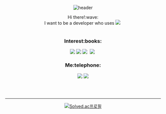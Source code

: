 <div align="center">

![header](https://capsule-render.vercel.app/api?type=waving&color=timeGradient&height=300&section=header&text=MINSOO%20KANG&fontSize=80&fontAlignY=40&desc=Web%20Developer)
<!-- <h2 align="center">:seedling:Becomming a developer:seedling:</h2> -->
<p align="center">Hi there!:wave:<br> I want to be a developer who uses <img src="https://img.shields.io/badge/Java-007396?style=flat&logo=Java&logoColor=white"/></a>&nbsp<br><br></p> 


<h3 align="center"> Interest:books:</h3>
<p align="center"><img src="https://img.shields.io/badge/Java-007396?style=flat&logo=Java&logoColor=white"/></a> <img src="https://img.shields.io/badge/Jsp/Servlet-990000?style=flat&logo=Java&logoColor=white"/></a> <img src="https://img.shields.io/badge/Spring-6DB33F?style=flat&logo=Spring&logoColor=white"/></a>&nbsp <img src="https://img.shields.io/badge/GitHub-181717?style=flat&logo=GitHub&logoColor=white"/></a>&nbsp </p>

<h3 align="center">Me:telephone:</h3>
<p align="center"><a href="https://www.instagram.com/endrmfek/"><img src="https://img.shields.io/badge/Instagram-E4405F?style=flat&logo=Instagram&logoColor=white"/></a>
<img src="https://img.shields.io/badge/alstn5927@gmail.com-EA4335?style=flat&logo=Gmail&logoColor=white"/>
</p>

<br>
<br>
<hr>

[![Solved.ac프로필](http://mazassumnida.wtf/api/generate_badge?boj=alstn9469)](https://solved.ac/alstn9469)

</div>

<!--
**endrmfek/endrmfek** is a ✨ _special_ ✨ repository because its `README.md` (this file) appears on your GitHub profile.

Here are some ideas to get you started:

- 🔭 I’m currently working on ...
- 🌱 I’m currently learning ...
- 👯 I’m looking to collaborate on ...
- 🤔 I’m looking for help with ...
- 💬 Ask me about ...
- 📫 How to reach me: ...
- 😄 Pronouns: ...
- ⚡ Fun fact: ...
-->
